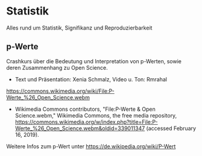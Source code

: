 # Statistik
Alles rund um Statistik, Signifikanz und Reproduzierbarkeit


## p-Werte
Crashkurs über die Bedeutung und Interpretation von p-Werten, sowie deren Zusammenhang zu Open Science.
- Text und Präsentation: Xenia Schmalz, Video u. Ton: Rmrahal

https://commons.wikimedia.org/wiki/File:P-Werte_%26_Open_Science.webm
- Wikimedia Commons contributors, "File:P-Werte & Open Science.webm," Wikimedia Commons, the free media repository, https://commons.wikimedia.org/w/index.php?title=File:P-Werte_%26_Open_Science.webm&oldid=339011347 (accessed February 16, 2019). 

Weitere Infos zum p-Wert unter https://de.wikipedia.org/wiki/P-Wert
